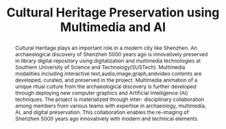 ---
abstract: 'Cultural Heritage plays an important role in a modern city like Shenzhen.
  An archaeological discovery of Shenzhen 5000 years ago is innovatively preserved

  in library digital repository using digitalization and multimedia technologies at
  Southern University of Science and Technology(SUSTech). Multimedia modalities including
  interactive text,audio,image,graph,andvideo contents are developed, curated, and
  preserved in the project. Multimedia animation of a unique ritual culture from the
  archaeological discovery is further developed through deploying new computer graphics
  and Artificial Intelligence (AI) techniques. The project is materialized through
  inter-

  disciplinary collaboration among members from various teams with expertise in archaeology,
  multimedia, AI, and digital preservation. This collaboration enables the re-imaging
  of Shenzhen 5000 years ago innovatively with modern and technical elements.'
creators:
- Du, Juan
- Zhang, Xiaoqing
- Jiang, Kailun
- Hu, Yufan
- Tang, Jigen
- Liu, Jiang
- E, Henian
date: null
document_url: https://services.phaidra.univie.ac.at/api/object/o:1424848/download
grand_parent: iPRES
institutions:
- Library, Southern University of Science and Technology
- Department of Computer Science and Engineering, Southern University of Science and
  Technology
- Cultural Heritage Laboratory, Center for Social Sciences, Southern University of
  Science and Technology
- Shuli College, Southern University of Science and Technology
keywords:
- interdisciplinary collaboration
- digital preservation
- digital archaeology
- multimedia
landing_page_url: https://phaidra.univie.ac.at/o:1424848
language: eng
layout: publication
license: CC BY 4.0 International
notes_url: null
parent: iPRES 2021
publication_type: paper
size: 426039
slides_url: null
source_name: iPRES
stream_url: null
title: Cultural Heritage Preservation using Multimedia and AI
year: 2021
---